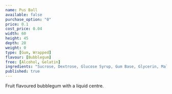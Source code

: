 ```yaml
---
name: Pus Ball
available: false
purchase_option: "0"
price: 0.1
cost_price: 0.04
width: 60
height: 45
depth: 20
weight: 0
type: [Gum, Wrapped]
flavour: [Bubblegum]
free: [Alcohol, Gelatin]
ingredients: "Sucrose, Dextrose, Glucose Syrup, Gum Base, Glycerin, Malic Acid, Flavourings, Modified Starch, Colours: E100, E120, E171. Glazing Agents: Carnauba Wax, Shellac, Antioxidant E321"
published: true
---
```

Fruit flavoured bubblegum with a liquid centre.